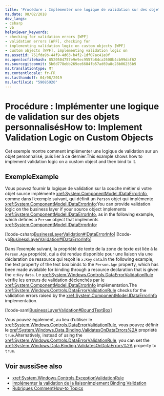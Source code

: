 ```yaml
---
title: 'Procédure : Implémenter une logique de validation sur des objets personnalisés'
ms.date: 08/02/2018
dev_langs:
- csharp
- vb
helpviewer_keywords:
- checking for validation errors [WPF]
- validation errors [WPF], checking for
- implementing validation logic on custom objects [WPF]
- custom objects [WPF], implementing validation logic on
ms.assetid: 751fda9b-44f9-4d63-b4f2-1df07ac41e0f
ms.openlocfilehash: 8520504757e9e9ec9557b84ca2608b4cb99daf62
ms.sourcegitcommit: 5b6d778ebb269ee6684fb57ad69a8c28b06235b9
ms.translationtype: MT
ms.contentlocale: fr-FR
ms.lasthandoff: 04/08/2019
ms.locfileid: "59085920"
---
```

# <a name="how-to-implement-validation-logic-on-custom-objects"></a><span data-ttu-id="55acc-102">Procédure : Implémenter une logique de validation sur des objets personnalisés</span><span class="sxs-lookup"><span data-stu-id="55acc-102">How to: Implement Validation Logic on Custom Objects</span></span>
<span data-ttu-id="55acc-103">Cet exemple montre comment implémenter une logique de validation sur un objet personnalisé, puis lier à ce dernier.</span><span class="sxs-lookup"><span data-stu-id="55acc-103">This example shows how to implement validation logic on a custom object and then bind to it.</span></span>  
  
## <a name="example"></a><span data-ttu-id="55acc-104">Exemple</span><span class="sxs-lookup"><span data-stu-id="55acc-104">Example</span></span>  
 <span data-ttu-id="55acc-105">Vous pouvez fournir la logique de validation sur la couche métier si votre objet source implémente <xref:System.ComponentModel.IDataErrorInfo>, comme dans l’exemple suivant, qui définit un `Person` objet qui implémente <xref:System.ComponentModel.IDataErrorInfo>:</span><span class="sxs-lookup"><span data-stu-id="55acc-105">You can provide validation logic on the business layer if your source object implements <xref:System.ComponentModel.IDataErrorInfo>, as in the following example, which defines a `Person` object that implements <xref:System.ComponentModel.IDataErrorInfo>:</span></span>  
  
 [!code-csharp[BusinessLayerValidation#IDataErrorInfo](~/samples/snippets/csharp/VS_Snippets_Wpf/BusinessLayerValidation/CSharp/Data.cs#idataerrorinfo)]
 [!code-vb[BusinessLayerValidation#IDataErrorInfo](~/samples/snippets/visualbasic/VS_Snippets_Wpf/BusinessLayerValidation/VisualBasic/Data.vb#idataerrorinfo)]  
  
 <span data-ttu-id="55acc-106">Dans l’exemple suivant, la propriété de texte de la zone de texte est liée à la `Person.Age` propriété, qui a été rendue disponible pour une liaison via une déclaration de ressource qui reçoit le `x:Key` `data`.</span><span class="sxs-lookup"><span data-stu-id="55acc-106">In the following example, the text property of the text box binds to the `Person.Age` property, which has been made available for binding through a resource declaration that is given the `x:Key` `data`.</span></span> <span data-ttu-id="55acc-107">Le <xref:System.Windows.Controls.DataErrorValidationRule> vérifie les erreurs de validation déclenchés par le <xref:System.ComponentModel.IDataErrorInfo> implémentation.</span><span class="sxs-lookup"><span data-stu-id="55acc-107">The <xref:System.Windows.Controls.DataErrorValidationRule> checks for the validation errors raised by the <xref:System.ComponentModel.IDataErrorInfo> implementation.</span></span>  
  
 [!code-xaml[BusinessLayerValidation#BoundTextBox](~/samples/snippets/csharp/VS_Snippets_Wpf/BusinessLayerValidation/CSharp/Window1.xaml?highlight=8,11-19,25-42)]  
  
 <span data-ttu-id="55acc-108">Vous pouvez également, au lieu d’utiliser le <xref:System.Windows.Controls.DataErrorValidationRule>, vous pouvez définir le <xref:System.Windows.Data.Binding.ValidatesOnDataErrors%2A> propriété `true`.</span><span class="sxs-lookup"><span data-stu-id="55acc-108">Alternatively, instead of using the <xref:System.Windows.Controls.DataErrorValidationRule>, you can set the <xref:System.Windows.Data.Binding.ValidatesOnDataErrors%2A> property to `true`.</span></span>  
  
## <a name="see-also"></a><span data-ttu-id="55acc-109">Voir aussi</span><span class="sxs-lookup"><span data-stu-id="55acc-109">See also</span></span>

- <xref:System.Windows.Controls.ExceptionValidationRule>
- [<span data-ttu-id="55acc-110">Implémenter la validation de la liaison</span><span class="sxs-lookup"><span data-stu-id="55acc-110">Implement Binding Validation</span></span>](how-to-implement-binding-validation.md)
- [<span data-ttu-id="55acc-111">Rubriques Comment</span><span class="sxs-lookup"><span data-stu-id="55acc-111">How-to Topics</span></span>](data-binding-how-to-topics.md)
